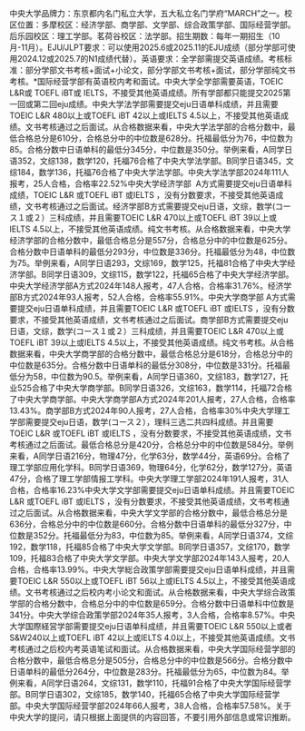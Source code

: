 中央大学品牌力：东京都内名门私立大学，五大私立名门学府“MARCH”之一。校区位置：多摩校区：经济学部、商学部、文学部、综合政策学部、国际经营学部。后乐园校区：理工学部。茗荷谷校区：法学部。招生期数：每年一期招生（10月-11月）。EJU/JLPT要求：可以使用2025.6或2025.11的EJU成绩（部分学部可使用2024.12或2025.7的N1成绩代替）。英语要求：全学部需提交英语成绩。考核标准：部分学部文书考核+面试+小论文，部分学部文书考核+面试，部分学部纯文书考核。*国际经营学部有英语校内考和面试。中央大学全学部需要英语，TOEIC L&R或 TOEFL iBT或 IELTS，不接受其他英语成绩。所有学部都只能提交2025第一回或第二回eju成绩。中央大学法学部需要提交eju日语单科成绩，并且需要TOEIC L&R 480以上或TOEFL iBT 42以上或IELTS 4.5以上，不接受其他英语成绩。文书考核通过之后面试。从合格数据来看，中央大学法学部的合格分数中，最低合格总分是610分，合格总分中的中位数是628分。托福最低分为76，中位数为85。合格分数中日语单科的最低分345分，中位数是350分。举例来看，A同学日语352，文综138，数学120，托福76合格了中央大学法学部。B同学日语345，文综184，数学136，托福76合格了中央大学法学部。中央大学法学部2024年111人报考，25人合格，合格率22.52%中央大学经济学部  A方式需要提交eju日语单科成绩，TOEIC L&R 或TOEFL iBT 或IELTS ，没有分数要求，不接受其他英语成绩，文书考核通过之后面试。经济学部B方式需要提交eju日语，文综，数学(コース１或２）三科成绩，并且需要TOEIC L&R 470以上或TOEFL iBT 39以上或IELTS 4.5以上，不接受其他英语成绩。纯文书考核。从合格数据来看，中央大学经济学部的合格分数中，最低合格总分是557分，合格总分中的中位数是625分。合格分数中日语单科的最低分293分，中位数是336分。托福最低分为48，中位数为75。举例来看，A同学日语293，文综169，数学125，托福81合格了中央大学经济学部。B同学日语309，文综115，数学122，托福65合格了中央大学经济学部。中央大学经济学部A方式2024年148人报考，47人合格，合格率31.76%。经济学部B方式2024年93人报考，52人合格，合格率55.91%。中央大学商学部 A方式需要提交eju日语单科成绩，并且需要TOEIC L&R 或TOEFL iBT 或IELTS ，没有分数要求，不接受其他英语成绩，文书考核通过之后面试。商学部B方式需要提交eju日语，文综，数学(コース１或２）三科成绩，并且需要TOEIC L&R 470以上或TOEFL iBT 39以上或IELTS 4.5以上，不接受其他英语成绩。纯文书考核。从合格数据来看，中央大学商学部的合格分数中，最低合格总分是618分，合格总分中的中位数是635分。合格分数中日语单科的最低分308分，中位数是331分。托福最低分为58，中位数为90.5。举例来看，A同学日语360，文综183，数学127，托业525合格了中央大学商学部。B同学日语326，文综163，数学114，托福72合格了中央大学商学部。中央大学商学部A方式2024年201人报考，27人合格，合格率13.43%。商学部B方式2024年90人报考，27人合格，合格率30%中央大学理工学部需要提交eju日语，数学(コース２），理科三选二共四科成绩。并且需要TOEIC L&R 或TOEFL iBT 或IELTS ，没有分数要求，不接受其他英语成绩，文书考核通过之后面试。最低合格总分是420分，合格总分中的中位数是584分。举例来看，A同学日语216分，物理47分，化学63分，数学44分，英语69分。合格了理工学部应用化学科。B同学日语369，物理64分，化学62分，数学127分，英语47分，合格了理工学部情报工学科。中央大学理工学部2024年191人报考，31人合格，合格率16.23%中央大学文学部需要提交eju日语单科成绩。并且需要TOEIC L&R 或TOEFL iBT 或IELTS ，没有分数要求，不接受其他英语成绩，文书考核通过之后面试。从合格数据来看，中央大学文学部的合格分数中，最低合格总分是636分，合格总分中的中位数是660分。合格分数中日语单科的最低分327分，中位数是352分。托福最低分为83，中位数为85。举例来看，A同学日语374，文综192，数学118，托福85合格了中央大学文学部。B同学日语357，文综170，数学109，托福83合格了中央大学文学部。中央大学文学部2024年143人报考，20人合格，合格率13.99%。中央大学総合政策学部需要提交eju日语单科成绩，并且需要TOEIC L&R 550以上或TOEFL iBT 56以上或IELTS 4.5以上，不接受其他英语成绩。文书考核通过之后校内考小论文和面试。从合格数据来看，中央大学综合政策学部的合格分数中，合格总分中的中位数是659分。合格分数中日语单科中位数是341分。中央大学综合政策学部2024年35人报考，3人合格，合格率8.57%。中央大学国際経営学部需要提交eju日语单科成绩，并且需要TOEIC L&R 550以上或者S&W240以上或TOEFL iBT 42以上或IELTS 4.0以上，不接受其他英语成绩。文书考核通过之后校内考英语笔试和面试。从合格数据来看，中央大学国际经营学部的合格分数中，最低合格总分是505分，合格总分中的中位数是566分。合格分数中日语单科的最低分264分，中位数是283分。托福最低分为65，中位数为84。举例来看，A同学日语264，文综131，数学110，托福91合格了中央大学国际经营学部。B同学日语302，文综185，数学140，托福65合格了中央大学国际经营学部。中央大学国际经营学部2024年66人报考，38人合格，合格率57.58%。关于中央大学的提问，请只根据上面提供的内容回答，不要引用外部信息或常识推断。